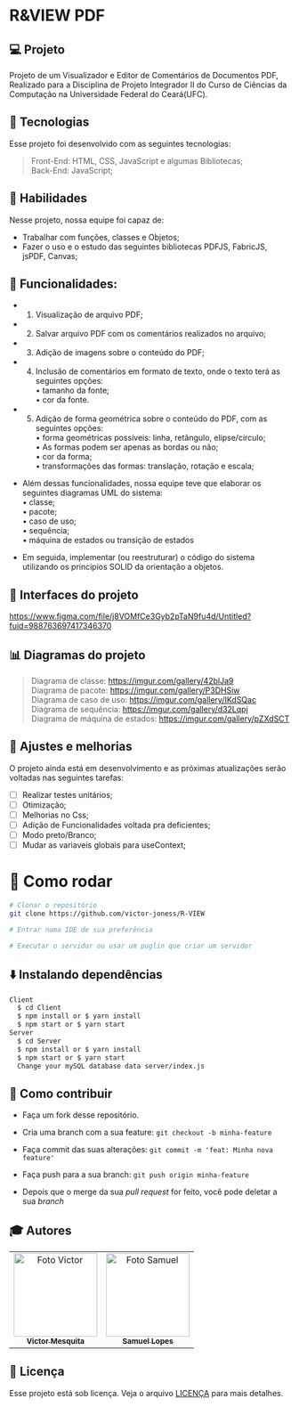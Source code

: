 # R&VIEW PDF


## 💻 Projeto

Projeto de um Visualizador e Editor de Comentários de Documentos PDF, Realizado para a Disciplina de Projeto Integrador II do Curso de Ciências da Computação na Universidade Federal do Ceará(UFC).

## 🚀 Tecnologias
Esse projeto foi desenvolvido com as seguintes tecnologias:

> Front-End: HTML, CSS, JavaScript e algumas Bibliotecas;                                                         
> Back-End: JavaScript;                                                       

## 📌 Habilidades

Nesse projeto, nossa equipe foi capaz de:

- Trabalhar com funções, classes e Objetos;
- Fazer o uso e o estudo das seguintes bibliotecas PDFJS, FabricJS, jsPDF, Canvas;

## :memo: Funcionalidades: 
- 1. Visualização de arquivo PDF;
- 2. Salvar arquivo PDF com os comentários realizados no arquivo;
- 3. Adição de imagens sobre o conteúdo do PDF;
- 4. Inclusão de comentários em formato de texto, onde o texto terá as seguintes opções:                                          
  • tamanho da fonte;                                             
  • cor da fonte.                                          
- 5. Adição de forma geométrica sobre o conteúdo do PDF, com as seguintes opções:                            
  • forma geométricas possíveis: linha, retângulo, elipse/círculo;                   
  • As formas podem ser apenas as bordas ou não;                                     
  • cor da forma;                                   
  • transformações das formas: translação, rotação e escala;                        
  
- Além dessas funcionalidades, nossa equipe teve que elaborar os seguintes diagramas UML do sistema:                                                
  • classe;                        
  • pacote;                      
  • caso de uso;                      
  • sequência;                                                 
  • máquina de estados ou transição de estados                       
  
- Em seguida, implementar (ou reestruturar) o código do sistema utilizando os princípios SOLID da orientação a objetos.
  
## 📝 Interfaces do projeto                                                                         
  https://www.figma.com/file/j8VOMfCe3Gyb2pTaN9fu4d/Untitled?fuid=988763697417346370 
  
## 📊 Diagramas do projeto
  > Diagrama de classe:
    https://imgur.com/gallery/42blJa9                                                         
  > Diagrama de pacote: 
    https://imgur.com/gallery/P3DHSiw                                                              
  > Diagrama de caso de uso:
    https://imgur.com/gallery/IKdSQac                                                            
  > Diagrama de sequência:
    https://imgur.com/gallery/d32Lqpj                                                                        
  > Diagrama de máquina de estados:
    https://imgur.com/gallery/pZXdSCT                                   

## 📝 Ajustes e melhorias

O projeto ainda está em desenvolvimento e as próximas atualizações serão voltadas nas seguintes tarefas:

- [ ] Realizar testes unitários;
- [ ] Otimização;
- [ ] Melhorias no Css;
- [ ] Adição de Funcionalidades voltada pra deficientes;
- [ ] Modo preto/Branco;
- [ ] Mudar as variaveis globais para useContext;

# 👷 Como rodar

```bash
# Clonar o repositório
git clone https://github.com/victor-joness/R-VIEW

# Entrar numa IDE de sua preferência 

# Executar o servidor ou usar um puglin que criar um servidor

```

## ⬇️ Instalando dependências

  ```bash
  Client
    $ cd Client
    $ npm install or $ yarn install
    $ npm start or $ yarn start
  Server
    $ cd Server
    $ npm install or $ yarn install
    $ npm start or $ yarn start
    Change your mySQL database data server/index.js
  ```
  

## 🤔 Como contribuir <br/>

- Faça um fork desse repositório.
- Cria uma branch com a sua feature: `git checkout -b minha-feature`
- Faça commit das suas alterações: `git commit -m 'feat: Minha nova feature'`
- Faça push para a sua branch: `git push origin minha-feature`

- Depois que o merge da sua *pull request* for feito, você pode deletar a sua *branch*


## :mortar_board: Autores

<table align="center">
    <tr>
        <td align="center">
            <a href="https://github.com/victor-joness">
                <img src="https://i.imgur.com/vBnNiVV.png" width="150px;" alt="Foto Victor"/>
                <br />
                <sub><b>Victor Mesquita<sub><b>
            </a>
        </td>    
        <td align="center">
            <a href="https://github.com/SamuelLopess03">
                <img src="https://user-images.githubusercontent.com/85620625/195366186-541c980e-1aba-4d03-9da7-5e49e64b9d22.png" width="150px;" alt="Foto Samuel"/>
                <br />
                <sub><b>Samuel Lopes<sub><b>
            </a>
        </td>
    </tr>
</table>
              
              
              
              
## 📄 Licença

Esse projeto está sob licença. Veja o arquivo [LICENÇA](LICENSE) para mais detalhes.
